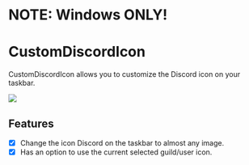 # NOTE: Windows ONLY!

# CustomDiscordIcon

CustomDiscordIcon allows you to customize the Discord icon on your taskbar.

<img src="https://github.com/KyzaGitHub/Khub/raw/master/media/custom-icon.png">

## Features

- [x] Change the icon Discord on the taskbar to almost any image.
- [x] Has an option to use the current selected guild/user icon.
